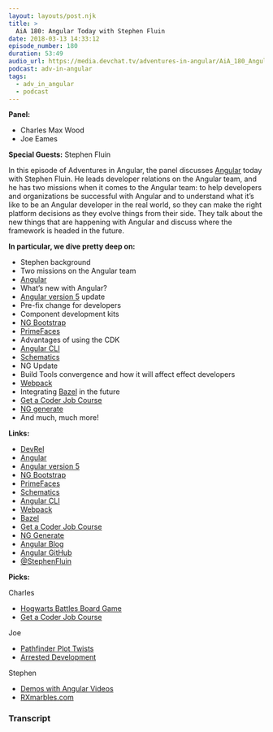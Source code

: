 ```yaml
---
layout: layouts/post.njk
title: >
  AiA 180: Angular Today with Stephen Fluin
date: 2018-03-13 14:33:12
episode_number: 180
duration: 53:49
audio_url: https://media.devchat.tv/adventures-in-angular/AiA_180_Angular_Today_with_Stephen_Fluin.mp3
podcast: adv-in-angular
tags:
  - adv_in_angular
  - podcast
---
```


**Panel:**

- Charles Max Wood
- Joe Eames

**Special Guests:** Stephen Fluin

In this episode of Adventures in Angular, the panel discusses [Angular](https://angular.io/) today with Stephen Fluin. He leads developer relations on the Angular team, and he has two missions when it comes to the Angular team: to help developers and organizations be successful with Angular and to understand what it’s like to be an Angular developer in the real world, so they can make the right platform decisions as they evolve things from their side. They talk about the new things that are happening with Angular and discuss where the framework is headed in the future.

**In particular, we dive pretty deep on:**

- Stephen background
- Two missions on the Angular team
- [Angular](https://angular.io/)
- What’s new with Angular?
- [Angular version 5](https://blog.angular.io/version-5-0-0-of-angular-now-available-37e414935ced) update
- Pre-fix change for developers
- Component development kits
- [NG Bootstrap](https://ng-bootstrap.github.io/#/home)
- [PrimeFaces](https://www.primefaces.org/)
- Advantages of using the CDK
- [Angular CLI](https://cli.angular.io/)
- [Schematics](https://blog.angular.io/schematics-an-introduction-dc1dfbc2a2b2)
- NG Update
- Build Tools convergence and how it will affect effect developers
- [Webpack](https://webpack.js.org/)
- Integrating [Bazel](https://bazel.build/) in the future
- [Get a Coder Job Course](https://devchat.tv/get-a-coder-job)
- [NG generate](https://github.com/angular/angular-cli/wiki/generate)
- And much, much more!

**Links:&nbsp;**

- [DevRel](https://devrel.net/)
- [Angular](https://angular.io/)
- [Angular version 5](https://blog.angular.io/version-5-0-0-of-angular-now-available-37e414935ced)
- [NG Bootstrap](https://ng-bootstrap.github.io/#/home)
- [PrimeFaces](https://www.primefaces.org/)
- [Schematics](https://blog.angular.io/schematics-an-introduction-dc1dfbc2a2b2)
- [Angular CLI](https://cli.angular.io/)
- [Webpack](https://webpack.js.org/)
- [Bazel](https://bazel.build/)
- [Get a Coder Job Course](https://devchat.tv/get-a-coder-job)
- [NG Generate](https://github.com/angular/angular-cli/wiki/generate)
- [Angular Blog](https://blog.angular.io/)
- [Angular GitHub](https://github.com/angular)
- [@StephenFluin](https://twitter.com/stephenfluin?lang=en)

**Picks:**

Charles

- [Hogwarts Battles Board Game](https://www.amazon.com/Potter-Hogwarts-Battle-Cooperative-Building/dp/B01EIKRP0K)
- [Get a Coder Job Course](https://devchat.tv/get-a-coder-job)

Joe

- [Pathfinder Plot Twists](https://www.amazon.com/Pathfinder-Campaign-Cards-Social-Combat/dp/1601256108/ref=pd_sim_21_3?_encoding=UTF8&pd_rd_i=1601256108&pd_rd_r=BMJDSWYR35R88BBWRZYR&pd_rd_w=d2Ybq&pd_rd_wg=nTy6C&psc=1&refRID=BMJDSWYR35R88BBWRZYR)
- [Arrested Development](http://www.imdb.com/title/tt0367279/)

Stephen

- [Demos with Angular Videos](https://www.youtube.com/channel/UCYFd7Qy93YP7gPERnxP545A)
- [RXmarbles.com](http://rxmarbles.com/)

### Transcript
